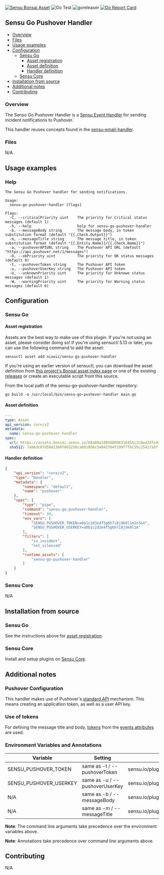 [![Sensu Bonsai Asset](https://img.shields.io/badge/Bonsai-Download%20Me-brightgreen.svg?colorB=89C967&logo=sensu)](https://bonsai.sensu.io/assets/nixwiz/sensu-go-pushover-handler)
![Go Test](https://github.com/nixwiz/sensu-go-pushover-handler/workflows/Go%20Test/badge.svg)
![goreleaser](https://github.com/nixwiz/sensu-go-pushover-handler/workflows/goreleaser/badge.svg)
[![Go Report Card](https://goreportcard.com/badge/github.com/nixwiz/sensu-go-pushover-handler)](https://goreportcard.com/report/github.com/nixwiz/sensu-go-pushover-handler)

## Sensu Go Pushover Handler

- [Overview](#overview)
- [Files](#files)
- [Usage examples](#usage-examples)
- [Configuration](#configuration)
  - [Sensu Go](#sensu-go)
    - [Asset registration](#asset-registration)
    - [Asset definition](#asset-definition)
    - [Handler definition](#handler-definition)
  - [Sensu Core](#sensu-core)
- [Installation from source](#installation-from-source)
- [Additional notes](#additional-notes)
- [Contributing](#contributing)

### Overview

The Senso Go Pushover Handler is a [Sensu Event Handler][1] for sending incident notifications to Pushover.

This handler reuses concepts found in the [sensu-email-handler][5].

### Files

N/A

## Usage examples

### Help

```
The Sensu Go Pushover handler for sending notifications.

Usage:
  sensu-go-pushover-handler [flags]

Flags:
  -C, --criticalPriority uint    The priority for Critical status messages (default 1)
  -h, --help                     help for sensu-go-pushover-handler
  -b, --messageBody string       The message body, in token substitution format (default "{{.Check.Output}}")
  -m, --messageTitle string      The message title, in token substitution format (default "{{.Entity.Name}}/{{.Check.Name}}")
  -a, --pushoverAPIURL string    The Pushover API URL (default "https://api.pushover.net/1/messages")
  -O, --okPriority uint          The priority for OK status messages (default 0)
  -t, --pushoverToken string     The Pushover API token
  -u, --pushoverUserKey string   The Pushover API token
  -U, --unknownPriority uint     The priority for Unknown status messages (default 1)
  -W, --warningPriority uint     The priority for Warning status messages (default 0)
```

## Configuration
### Sensu Go
#### Asset registration

Assets are the best way to make use of this plugin. If you're not using an asset, please consider doing so! If you're using sensuctl 5.13 or later, you can use the following command to add the asset: 

`sensuctl asset add nixwiz/sensu-go-pushover-handler`

If you're using an earlier version of sensuctl, you can download the asset definition from [this project's Bonsai asset index page][7] or one of the existing [releases][3] or create an executable script from this source.

From the local path of the sensu-go-pushover-handler repository:
```
go build -o /usr/local/bin/sensu-go-pushover-handler main.go
```

#### Asset definition

```yaml
---
type: Asset
api_version: core/v2
metadata:
  name: sensu-go-pushover-handler
spec:
  url: https://assets.bonsai.sensu.io/68a80a140568696316455c2c6e43dfe4af472c67/sensu-go-pushover-handler_0.4.0_linux_amd64.tar.gz
  sha512: 7abb3c07d58d13607065250ca601056c54842764f199f7fbc55c2541fa5ffd9996c795063b81eef06de11d3067dbbafd9af5dbd937f257c6e55c2d5462c24f45
```

#### Handler definition

```json
{
    "api_version": "core/v2",
    "type": "Handler",
    "metadata": {
        "namespace": "default",
        "name": "pushover"
    },
    "spec": {
        "type": "pipe",
        "command": "sensu-go-pushover-handler",
        "timeout": 10,
        "env_vars": [
            "SENSU_PUSHOVER_TOKEN=a0b1c2d3e4f5g6h7i8j9k0l1m2n3o4",
            "SENSU_PUSHOVER_USERKEY=a0b1c2d3e4f5g6h7i8j9k0l1m"
        ],
        "filters": [
            "is_incident",
            "not_silenced"
        ],
        "runtime_assets": [
            "sensu-go-pushover-handler"
        ]
    }
}

```

### Sensu Core

N/A

## Installation from source

### Sensu Go

See the instructions above for [asset registration][9].

### Sensu Core

Install and setup plugins on [Sensu Core][8].

## Additional notes

### Pushover Configuration

This handler makes use of Pushover's [standard API][2] mechanism. This means creating an application token, as well as
a user API key.

### Use of tokens

For defining the message title and body, [tokens][4] from the [events attributes][6] are used.

### Environment Variables and Annotations

|Variable|Setting|Annotation|
|--------------------|-------|------|
|SENSU_PUSHOVER_TOKEN| same as -t / --pushoverToken|sensu.io/plugins/pushover/config/pushoverToken|
|SENSU_PUSHOVER_USERKEY|same as -u / --pushoverUserKey|sensu.io/plugins/pushover/config/pushoverUserKey|
|N/A|same as -b / --messageBody|sensu.io/plugins/pushover/config/messageBody|
|N/A|same as -m / --messageTitle|sensu.io/plugins/pushover/config/messageTitle|

**Note**: The command line arguments take precedence over the environment variables above.

**Note**: Annotations take precedence over command line arguments above.

## Contributing

N/A

[1]: https://docs.sensu.io/sensu-go/latest/reference/handlers/#how-do-sensu-handlers-work
[2]: https://pushover.net/api
[3]: https://github.com/nixwiz/sensu-go-pushover-handler/releases
[4]: https://docs.sensu.io/sensu-go/latest/reference/tokens/#sensu-token-specification
[5]: https://github.com/sensu/sensu-email-handler
[6]: https://docs.sensu.io/sensu-go/latest/reference/events/#attributes
[7]: https://bonsai.sensu.io/assets/nixwiz/sensu-go-pushover-handler
[8]: https://docs.sensu.io/sensu-core/latest/installation/installing-plugins/
[9]: #asset-registration
